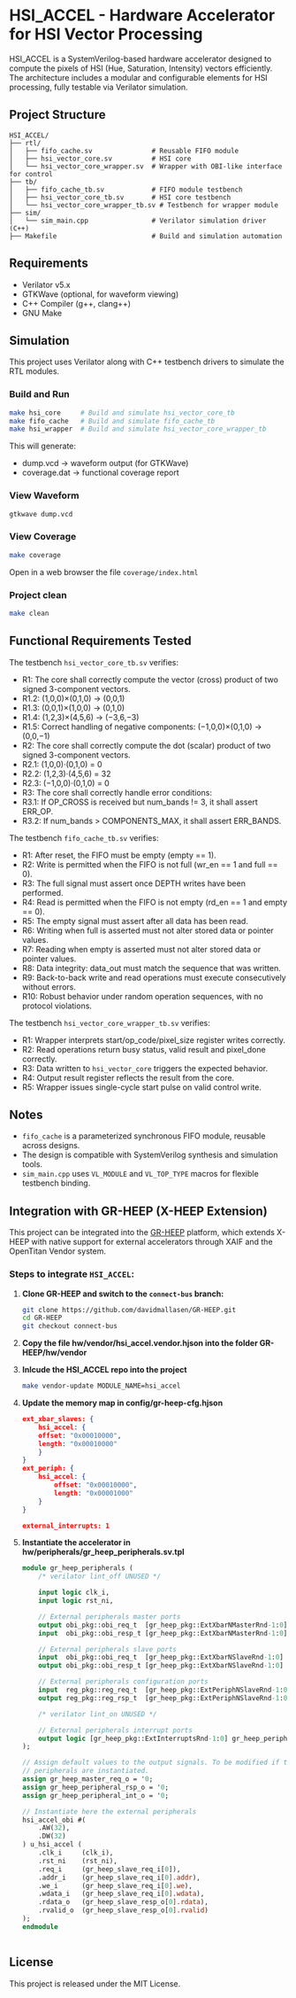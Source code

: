 # HSI_ACCEL - Hardware Accelerator for HSI Vector Processing

HSI_ACCEL is a SystemVerilog-based hardware accelerator designed to compute the pixels of HSI (Hue, Saturation, Intensity) vectors efficiently. The architecture includes a modular and configurable elements for HSI processing, fully testable via Verilator simulation.

## Project Structure

```
HSI_ACCEL/
├── rtl/
│   ├── fifo_cache.sv               # Reusable FIFO module
│   ├── hsi_vector_core.sv          # HSI core
│   └── hsi_vector_core_wrapper.sv  # Wrapper with OBI-like interface for control
├── tb/
│   ├── fifo_cache_tb.sv            # FIFO module testbench
│   ├── hsi_vector_core_tb.sv       # HSI core testbench
│   └── hsi_vector_core_wrapper_tb.sv # Testbench for wrapper module
├── sim/
│   └── sim_main.cpp                # Verilator simulation driver (C++)
├── Makefile                        # Build and simulation automation
```

## Requirements

- Verilator v5.x
- GTKWave (optional, for waveform viewing)
- C++ Compiler (g++, clang++)
- GNU Make

## Simulation

This project uses Verilator along with C++ testbench drivers to simulate the RTL modules.

### Build and Run

```bash
make hsi_core     # Build and simulate hsi_vector_core_tb
make fifo_cache   # Build and simulate fifo_cache_tb
make hsi_wrapper  # Build and simulate hsi_vector_core_wrapper_tb
```

This will generate:
- dump.vcd → waveform output (for GTKWave)
- coverage.dat → functional coverage report

### View Waveform

```bash
gtkwave dump.vcd
```
### View Coverage

```bash
make coverage
```
Open in a web browser the file `coverage/index.html`

### Project clean

```bash
make clean
```

## Functional Requirements Tested

The testbench `hsi_vector_core_tb.sv` verifies:
 * R1: The core shall correctly compute the vector (cross) product of two signed 3-component vectors.
 * R1.2: (1,0,0)×(0,1,0) → (0,0,1)
 * R1.3: (0,0,1)×(1,0,0) → (0,1,0)
 * R1.4: (1,2,3)×(4,5,6) → (−3,6,−3)
 * R1.5: Correct handling of negative components: (−1,0,0)×(0,1,0) → (0,0,−1)
 * R2: The core shall correctly compute the dot (scalar) product of two signed 3-component vectors.
 * R2.1: (1,0,0)·(0,1,0) = 0
 * R2.2: (1,2,3)·(4,5,6) = 32
 * R2.3: (−1,0,0)·(0,1,0) = 0
 * R3: The core shall correctly handle error conditions:
 * R3.1: If OP_CROSS is received but num_bands != 3, it shall assert ERR_OP.
 * R3.2: If num_bands > COMPONENTS_MAX, it shall assert ERR_BANDS.

The testbench `fifo_cache_tb.sv` verifies:
 * R1: After reset, the FIFO must be empty (empty == 1).
 * R2: Write is permitted when the FIFO is not full (wr_en == 1 and full == 0).
 * R3: The full signal must assert once DEPTH writes have been performed.
 * R4: Read is permitted when the FIFO is not empty (rd_en == 1 and empty == 0).
 * R5: The empty signal must assert after all data has been read.
 * R6: Writing when full is asserted must not alter stored data or pointer values.
 * R7: Reading when empty is asserted must not alter stored data or pointer values.
 * R8: Data integrity: data_out must match the sequence that was written.
 * R9: Back-to-back write and read operations must execute consecutively without errors.
 * R10: Robust behavior under random operation sequences, with no protocol violations.

The testbench `hsi_vector_core_wrapper_tb.sv` verifies:
 * R1: Wrapper interprets start/op_code/pixel_size register writes correctly.
 * R2: Read operations return busy status, valid result and pixel_done correctly.
 * R3: Data written to `hsi_vector_core` triggers the expected behavior.
 * R4: Output result register reflects the result from the core.
 * R5: Wrapper issues single-cycle start pulse on valid control write.

## Notes

- `fifo_cache` is a parameterized synchronous FIFO module, reusable across designs.
- The design is compatible with SystemVerilog synthesis and simulation tools.
- `sim_main.cpp` uses `VL_MODULE` and `VL_TOP_TYPE` macros for flexible testbench binding.


## Integration with GR-HEEP (X-HEEP Extension)

This project can be integrated into the [GR-HEEP](https://github.com/davidmallasen/GR-HEEP) platform, which extends X-HEEP with native support for external accelerators through XAIF and the OpenTitan Vendor system.

### Steps to integrate `HSI_ACCEL`:

1. **Clone GR-HEEP and switch to the `connect-bus` branch:**

   ```bash
   git clone https://github.com/davidmallasen/GR-HEEP.git
   cd GR-HEEP
   git checkout connect-bus

2. **Copy the file hw/vendor/hsi_accel.vendor.hjson into the folder GR-HEEP/hw/vendor**

3. **Inlcude the HSI_ACCEL repo into the project**
    ```bash
    make vendor-update MODULE_NAME=hsi_accel

4. **Update the memory map in config/gr-heep-cfg.hjson**
    ```json
    ext_xbar_slaves: {
        hsi_accel: {
        offset: "0x00010000",
        length: "0x00010000"
        }
    }
    ext_periph: {
        hsi_accel: {
            offset: "0x00010000",
            length: "0x00001000"
        }
    }

    external_interrupts: 1

5. **Instantiate the accelerator in hw/peripherals/gr_heep_peripherals.sv.tpl**
    ```SystemVerilog
    module gr_heep_peripherals (
        /* verilator lint_off UNUSED */

        input logic clk_i,
        input logic rst_ni,

        // External peripherals master ports
        output obi_pkg::obi_req_t  [gr_heep_pkg::ExtXbarNMasterRnd-1:0] gr_heep_master_req_o,
        input  obi_pkg::obi_resp_t [gr_heep_pkg::ExtXbarNMasterRnd-1:0] gr_heep_master_resp_i,

        // External peripherals slave ports
        input  obi_pkg::obi_req_t  [gr_heep_pkg::ExtXbarNSlaveRnd-1:0]  gr_heep_slave_req_i,
        output obi_pkg::obi_resp_t [gr_heep_pkg::ExtXbarNSlaveRnd-1:0]  gr_heep_slave_resp_o,

        // External peripherals configuration ports
        input  reg_pkg::reg_req_t  [gr_heep_pkg::ExtPeriphNSlaveRnd-1:0] gr_heep_peripheral_req_i,
        output reg_pkg::reg_rsp_t  [gr_heep_pkg::ExtPeriphNSlaveRnd-1:0] gr_heep_peripheral_rsp_o,

        /* verilator lint_on UNUSED */

        // External peripherals interrupt ports
        output logic [gr_heep_pkg::ExtInterruptsRnd-1:0] gr_heep_peripheral_int_o
    );

    // Assign default values to the output signals. To be modified if the
    // peripherals are instantiated.
    assign gr_heep_master_req_o = '0;
    assign gr_heep_peripheral_rsp_o = '0;
    assign gr_heep_peripheral_int_o = '0;

    // Instantiate here the external peripherals
    hsi_accel_obi #(
        .AW(32),
        .DW(32)
    ) u_hsi_accel (
        .clk_i     (clk_i),
        .rst_ni    (rst_ni),
        .req_i     (gr_heep_slave_req_i[0]),
        .addr_i    (gr_heep_slave_req_i[0].addr),
        .we_i      (gr_heep_slave_req_i[0].we),
        .wdata_i   (gr_heep_slave_req_i[0].wdata),
        .rdata_o   (gr_heep_slave_resp_o[0].rdata),
        .rvalid_o  (gr_heep_slave_resp_o[0].rvalid)
    );
    endmodule



## License

This project is released under the MIT License.